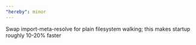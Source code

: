 ```yaml
---
"hereby": minor
---
```


Swap import-meta-resolve for plain filesystem walking; this makes startup
roughly 10-20% faster
